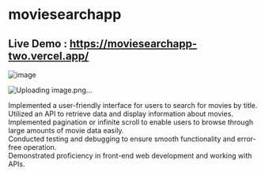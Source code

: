 # moviesearchapp

## Live Demo : https://moviesearchapp-two.vercel.app/

![image](https://github.com/ZeenatFirdosh/moviesearchapp/assets/100707152/97a0d93c-7812-4912-adc2-1f42d1b7f7a5)

![Uploading image.png…]()

Implemented a user-friendly interface for users to search for movies by title.</br>
Utilized an API to retrieve data and display information about movies.</br>
Implemented pagination or infinite scroll to enable users to browse through large amounts of movie data easily.</br>
Conducted testing and debugging to ensure smooth functionality and error-free operation.</br>
Demonstrated proficiency in front-end web development and working with APIs.</br>

